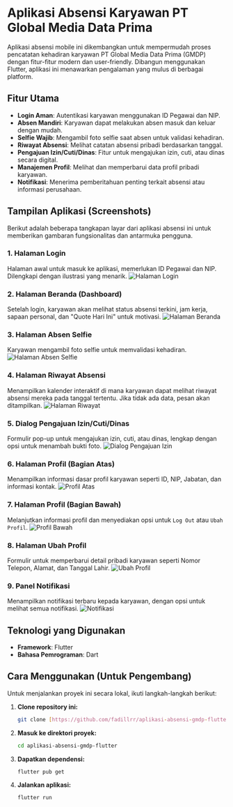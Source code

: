 # Aplikasi Absensi Karyawan PT Global Media Data Prima

Aplikasi absensi mobile ini dikembangkan untuk mempermudah proses pencatatan kehadiran karyawan PT Global Media Data Prima (GMDP) dengan fitur-fitur modern dan user-friendly. Dibangun menggunakan Flutter, aplikasi ini menawarkan pengalaman yang mulus di berbagai platform.

## Fitur Utama

- **Login Aman**: Autentikasi karyawan menggunakan ID Pegawai dan NIP.
- **Absen Mandiri**: Karyawan dapat melakukan absen masuk dan keluar dengan mudah.
- **Selfie Wajib**: Mengambil foto selfie saat absen untuk validasi kehadiran.
- **Riwayat Absensi**: Melihat catatan absensi pribadi berdasarkan tanggal.
- **Pengajuan Izin/Cuti/Dinas**: Fitur untuk mengajukan izin, cuti, atau dinas secara digital.
- **Manajemen Profil**: Melihat dan memperbarui data profil pribadi karyawan.
- **Notifikasi**: Menerima pemberitahuan penting terkait absensi atau informasi perusahaan.

## Tampilan Aplikasi (Screenshots)

Berikut adalah beberapa tangkapan layar dari aplikasi absensi ini untuk memberikan gambaran fungsionalitas dan antarmuka pengguna.

### 1. Halaman Login
Halaman awal untuk masuk ke aplikasi, memerlukan ID Pegawai dan NIP. Dilengkapi dengan ilustrasi yang menarik.
![Halaman Login](screenshots/01-login.png)

### 2. Halaman Beranda (Dashboard)
Setelah login, karyawan akan melihat status absensi terkini, jam kerja, sapaan personal, dan "Quote Hari Ini" untuk motivasi.
![Halaman Beranda](screenshots/02-beranda.png)

### 3. Halaman Absen Selfie
Karyawan mengambil foto selfie untuk memvalidasi kehadiran.
![Halaman Absen Selfie](screenshots/03-selfie.png)

### 4. Halaman Riwayat Absensi
Menampilkan kalender interaktif di mana karyawan dapat melihat riwayat absensi mereka pada tanggal tertentu. Jika tidak ada data, pesan akan ditampilkan.
![Halaman Riwayat](screenshots/04-riwayat.png)

### 5. Dialog Pengajuan Izin/Cuti/Dinas
Formulir pop-up untuk mengajukan izin, cuti, atau dinas, lengkap dengan opsi untuk menambah bukti foto.
![Dialog Pengajuan Izin](screenshots/05-pengajuan-izin.png)

### 6. Halaman Profil (Bagian Atas)
Menampilkan informasi dasar profil karyawan seperti ID, NIP, Jabatan, dan informasi kontak.
![Profil Atas](screenshots/06-profil-atas.png)

### 7. Halaman Profil (Bagian Bawah)
Melanjutkan informasi profil dan menyediakan opsi untuk `Log Out` atau `Ubah Profil`.
![Profil Bawah](screenshots/07-profil-bawah.png)

### 8. Halaman Ubah Profil
Formulir untuk memperbarui detail pribadi karyawan seperti Nomor Telepon, Alamat, dan Tanggal Lahir.
![Ubah Profil](screenshots/08-ubah-profil.png)

### 9. Panel Notifikasi
Menampilkan notifikasi terbaru kepada karyawan, dengan opsi untuk melihat semua notifikasi.
![Notifikasi](screenshots/09-notifikasi.png)

## Teknologi yang Digunakan

- **Framework**: Flutter
- **Bahasa Pemrograman**: Dart

## Cara Menggunakan (Untuk Pengembang)

Untuk menjalankan proyek ini secara lokal, ikuti langkah-langkah berikut:

1.  **Clone repository ini:**
    ```bash
    git clone [https://github.com/fadillrr/aplikasi-absensi-gmdp-flutter.git](https://github.com/fadillrr/aplikasi-absensi-gmdp-flutter.git)
    ```
2.  **Masuk ke direktori proyek:**
    ```bash
    cd aplikasi-absensi-gmdp-flutter
    ```
3.  **Dapatkan dependensi:**
    ```bash
    flutter pub get
    ```
4.  **Jalankan aplikasi:**
    ```bash
    flutter run
    ```